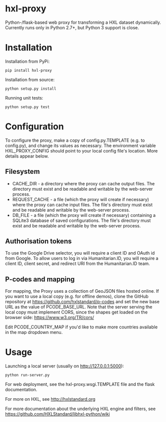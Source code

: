 hxl-proxy
=========

Python-/flask-based web proxy for transforming a HXL dataset
dynamically. Currently runs only in Python 2.7+, but Python 3 support
is close.

# Installation

Installation from PyPi:

```
pip install hxl-proxy
```

Installation from source:

```
python setup.py install
```

Running unit tests:

```
python setup.py test
```

# Configuration

To configure the proxy, make a copy of config.py.TEMPLATE (e.g. to config.py), and change its values as necessary. The environment variable HXL_PROXY_CONFIG should point to your local config file's location.  More details appear below.

## Filesystem

* CACHE_DIR - a directory where the proxy can cache output files. The directory must exist and be readable and writable by the web-server process.
* REQUEST_CACHE - a file (which the proxy will create if necessary) where the proxy can cache input files. The file's directory must exist and be readable and writable by the web-server process.
* DB_FILE - a file (which the proxy will create if necessary) containing a SQLite3 database of saved configurations. The file's directory must exist and be readable and writable by the web-server process.

## Authorisation tokens

To use the Google Drive selector, you will require a client ID and OAuth id from Google.  To allow users to log in via Humanitarian.ID, you will require a client ID, client secret, and redirect URI from the Humanitarian.ID team.

## P-codes and mapping

For mapping, the Proxy uses a collection of GeoJSON files hosted online. If you want to use a local copy (e.g. for offline demos), clone the GitHub repository at https://github.com/hxlstandard/p-codes and set the new base URL as the value of PCODE_BASE_URL. Note that the server serving the local copy must implement CORS, since the shapes get loaded on the browser side: https://www.w3.org/TR/cors/

Edit PCODE_COUNTRY_MAP if you'd like to make more countries available in the map dropdown menu.


# Usage

Launching a local server (usually on http://127.0.0.1:5000):

```
python run-server.py
```

For web deployment, see the hxl-proxy.wsgi.TEMPLATE file and the
flask documentation.

For more on HXL, see http://hxlstandard.org

For more documentation about the underlying HXL engine and filters,
see https://github.com/HXLStandard/libhxl-python/wiki
